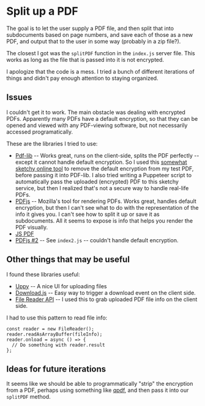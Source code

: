 # Split up a PDF

The goal is to let the user supply a PDF file, and then split that into subdocuments based on page numbers, and save each of those as a new PDF, and output that to the user in some way (probably in a zip file?).

The closest I got was the `splitPDF` function in the `index.js` server file. This works as long as the file that is passed into it is not encrypted.

I apologize that the code is a mess. I tried a bunch of different iterations of things and didn't pay enough attention to staying organized.

## Issues

I couldn't get it to work. The main obstacle was dealing with encrypted PDFs. Apparently many PDFs have a default encryption, so that they can be opened and viewed with any PDF-viewing software, but not necessarily accessed programatically.

These are the libraries I tried to use:

- [Pdf-lib](https://pdf-lib.js.org/) -- Works great, runs on the client-side, splits the PDF perfectly -- except it cannot handle default encryption. So I used this [somewhat sketchy online tool](https://smallpdf.com/unlock-pdf_) to remove the default encryption from my test PDF, before passing it into PDF-lib. I also tried writing a Puppeteer script to automatically pass the uploaded (encrypted) PDF to this sketchy service, but then I realized that's not a secure way to handle real-life PDFs.
- [PDFjs](https://mozilla.github.io/pdf.js/getting_started/) -- Mozilla's tool for rendering PDFs. Works great, handles default encryption, but then I can't see what to do with the representation of the info it gives you. I can't see how to split it up or save it as subdocuments. All it seems to expose is info that helps you render the PDF visually.
- [JS PDF]()
- [PDFjs #2]() -- See `index2.js` -- couldn't handle default encryption.

## Other things that may be useful

I found these libraries useful:

- [Uppy]() -- A nice UI for uploading files
- [Download.js](https://cdn.jsdelivr.net/npm/downloadjs@1.4.7/download.min.js) -- Easy way to trigger a download event on the client side.
- [File Reader API](https://developer.mozilla.org/en-US/docs/Web/API/FileReader) -- I used this to grab uploaded PDF file info on the client side.

I had to use this pattern to read file info:

```
const reader = new FileReader();
reader.readAsArrayBuffer(fileInfo);
reader.onload = async () => {
  // Do something with reader.result
};
```

## Ideas for future iterations

It seems like we should be able to programmatically "strip" the encryption from a PDF, perhaps using something like [qpdf](https://github.com/qpdf/qpdf), and then pass it into our `splitPDF` method.
